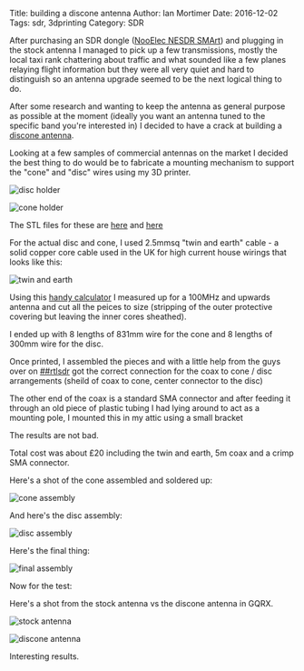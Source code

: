 Title: building a discone antenna
Author: Ian Mortimer
Date: 2016-12-02
Tags: sdr, 3dprinting 
Category: SDR

After purchasing an SDR dongle ([NooElec NESDR SMArt](https://www.amazon.co.uk/NooElec-NESDR-SMArt-Enclosure-R820T2-Based/dp/B01GDN1T4S/ref=sr_1_1?ie=UTF8&qid=1480695130&sr=8-1&keywords=nooelec+smart)) and plugging in the stock antenna I managed to pick up a few transmissions, mostly the local taxi rank chattering about traffic and what sounded like a few planes relaying flight information but they were all very quiet and hard to distinguish so an antenna upgrade seemed to be the next logical thing to do.

After some research and wanting to keep the antenna as general purpose as possible at the moment (ideally you want an antenna tuned to the specific band you're interested in) I decided to have a crack at building a [discone antenna](https://en.wikipedia.org/wiki/Discone_antenna).

Looking at a few samples of commercial antennas on the market I decided the best thing to do would be to fabricate a mounting mechanism to support the "cone" and "disc" wires using my 3D printer.

![disc holder](img/stl_discone_disc.png)

![cone holder](img/stl_discone_cone.png)

The STL files for these are [here](img/discone_cone.stl) and [here](img/discone_disc.stl)

For the actual disc and cone, I used 2.5mmsq "twin and earth" cable - a solid copper core cable used in the UK for high current house wirings that looks like this:

![twin and earth](img/twin_earth.png)

Using this [handy calculator](http://www.changpuak.ch/electronics/calc_11.php) I measured up for a 100MHz and upwards antenna and cut all the peices to size (stripping of the outer protective covering but leaving the inner cores sheathed).

I ended up with 8 lengths of 831mm wire for the cone and 8 lengths of 300mm wire for the disc.

Once printed, I assembled the pieces and with a little help from the guys over on [##rtlsdr](http://irc.netsplit.de/channels/details.php?room=%23%23rtlsdr&net=freenode) got the correct connection for the coax to cone / disc arrangements (sheild of coax to cone, center connector to the disc)

The other end of the coax is a standard SMA connector and after feeding it through an old piece of plastic tubing I had lying around to act as a mounting pole, I mounted this in my attic using a small bracket

The results are not bad.

Total cost was about £20 including the twin and earth, 5m coax and a crimp SMA connector.

Here's a shot of the cone assembled and soldered up:

![cone assembly](img/cone_assembly.jpeg)

And here's the disc assembly:

![disc assembly](img/disc_assembly.jpeg)

Here's the final thing:

![final assembly](img/final_assembly.jpeg)

Now for the test:

Here's a shot from the stock antenna vs the discone antenna in GQRX.

![stock antenna](img/stock_antenna.png)

![discone antenna](img/discone_antenna.png)

Interesting results.